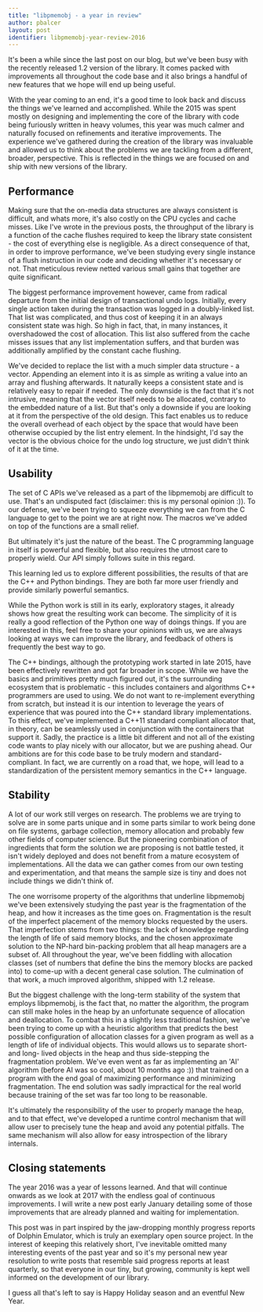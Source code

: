 ```yaml
---
title: "libpmemobj - a year in review"
author: pbalcer
layout: post
identifier: libpmemobj-year-review-2016
---
```


It's been a while since the last post on our blog, but we've been busy with the
recently released 1.2 version of the library. It comes packed with improvements
all throughout the code base and it also brings a handful of new features that
we hope will end up being useful.

With the year coming to an end, it's a good time to look back and discuss the
things we've learned and accomplished. While the 2015 was spent mostly on
designing and implementing the core of the library with code being furiously
written in heavy volumes, this year was much calmer and naturally focused
on refinements and iterative improvements. The experience we've gathered during
the creation of the library was invaluable and allowed us to think about the
problems we are tackling from a different, broader, perspective. This is
reflected in the things we are focused on and ship with new versions of the library.

## Performance

Making sure that the on-media data structures are always consistent is difficult,
and whats more, it's also costly on the CPU cycles and cache misses. Like I've
wrote in the previous posts, the throughput of the library is a function of the
cache flushes required to keep the library state consistent - the cost of
everything else is negligible. As a direct consequence of that, in order to
improve performance, we've been studying every single instance of a flush
instruction in our code and deciding whether it's necessary or not. That
meticulous review netted various small gains that together are quite significant.

The biggest performance improvement however, came from radical departure from
the initial design of transactional undo logs. Initially, every single action
taken during the transaction was logged in a doubly-linked list. That list
was complicated, and thus cost of keeping it in an always consistent state was
high. So high in fact, that, in many instances, it overshadowed the cost of
allocation. This list also suffered from the cache misses issues that any list
implementation suffers, and that burden was additionally amplified by the
constant cache flushing.

We've decided to replace the list with a much simpler data structure - a vector.
Appending an element into it is as simple as writing a value into an array and
flushing afterwards. It naturally keeps a consistent state and is relatively
easy to repair if needed. The only downside is the fact that it's not intrusive,
meaning that the vector itself needs to be allocated, contrary to the embedded
nature of a list. But that's only a downside if you are looking at it from the
perspective of the old design. This fact enables us to reduce the overall
overhead of each object by the space that would have been otherwise occupied
by the list entry element. In the hindsight, I'd say the vector is the obvious
choice for the undo log structure, we just didn't think of it at the time.

## Usability

The set of C APIs we've released as a part of the libpmemobj are difficult to use.
That's an undisputed fact (disclaimer: this is my personal opinion :)).
To our defense, we've been trying to squeeze everything we can from the C
language to get to the point we are at right now. The macros we've added on top
of the functions are a small relief.

But ultimately it's just the nature of the beast. The C programming language in
itself is powerful and flexible, but also requires the utmost care to properly
wield. Our API simply follows suite in this regard.

This learning led us to explore different possibilities, the results of that are
the C++ and Python bindings. They are both far more user friendly and provide
similarly powerful semantics.

While the Python work is still in its early, exploratory stages, it already
shows how great the resulting work can become. The simplicity of it is really
a good reflection of the Python one way of doings things. If you are interested
in this, feel free to share your opinions with us, we are always looking at ways
we can improve the library, and feedback of others is frequently the best way to go.

The C++ bindings, although the prototyping work started in late 2015, have been
effectively rewritten and got far broader in scope. While we have the basics
and primitives pretty much figured out, it's the surrounding ecosystem that is
problematic - this includes containers and algorithms C++ programmers are
used to using. We do not want to re-implement everything from scratch, but instead
it is our intention to leverage the years of experience that was poured into the
C++ standard library implementations. To this effect, we've implemented a C++11
standard compliant allocator that, in theory, can be seamlessly used in
conjunction with the containers that support it. Sadly, the practice is a little
bit different and not all of the existing code wants to play nicely with our
allocator, but we are pushing ahead. Our ambitions are for this code base to be
truly modern and standard-compliant. In fact, we are currently on a road that,
we hope, will lead to a standardization of the persistent memory semantics in
the C++ language.

## Stability

A lot of our work still verges on research. The problems we are trying to solve are
in some parts unique and in some parts similar to work being done on file systems,
garbage collection, memory allocation and probably few other fields of computer
science. But the pioneering combination of ingredients that form the solution
we are proposing is not battle tested, it isn't widely deployed and does not
benefit from a mature ecosystem of implementations. All the data we can gather
comes from our own testing and experimentation, and that means the sample size
is tiny and does not include things we didn't think of.

The one worrisome property of the algorithms that underline libpmemobj we've been
extensively studying the past year is the fragmentation of the heap, and how it
increases as the time goes on. Fragmentation is the result of the imperfect
placement of the memory blocks requested by the users. That imperfection stems
from two things: the lack of knowledge regarding the length of life of said
memory blocks, and the chosen approximate solution to the NP-hard bin-packing
problem that all heap managers are a subset of. All throughout the year, we've been
fiddling with allocation classes (set of numbers that define the bins the memory
blocks are packed into) to come-up with a decent general case solution. The
culmination of that work, a much improved algorithm, shipped with 1.2 release.

But the biggest challenge with the long-term stability of the system that employs
libpmemobj, is the fact that, no matter the algorithm, the program can still make
holes in the heap by an unfortunate sequence of allocation and deallocation.
To combat this in a slightly less traditional fashion, we've been trying to come
up with a heuristic algorithm that predicts the best possible configuration of
allocation classes for a given program as well as a length of life of individual
objects. This would allows us to separate short- and long- lived objects in the
heap and thus side-stepping the fragmentation problem. We've even went as far as
implementing an 'AI' algorithm (before AI was so cool, about 10 months ago :))
that trained on a program with the end goal of maximizing performance and
minimizing fragmentation. The end solution was sadly impractical for the real world
because training of the set was far too long to be reasonable.

It's ultimately the responsibility of the user to properly manage the heap, and
to that effect, we've developed a runtime control mechanism that will allow user
to precisely tune the heap and avoid any potential pitfalls. The same mechanism
will also allow for easy introspection of the library internals.

## Closing statements

The year 2016 was a year of lessons learned. And that will continue onwards as we
look at 2017 with the endless goal of continuous improvements. I will write a new
post early January detailing some of those improvements that are already planned
and waiting for implementation.

This post was in part inspired by the jaw-dropping monthly progress reports
of Dolphin Emulator, which is truly an exemplary open source project. In the
interest of keeping this relatively short, I've inevitable omitted many
interesting events of the past year and so it's my personal new year resolution
to write posts that resemble said progress reports at least quarterly, so that
everyone in our tiny, but growing, community is kept well informed on the
development of our library.

I guess all that's left to say is Happy Holiday season and an eventful New Year.
